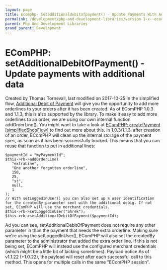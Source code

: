 ```yaml
---
layout: page
title: Ecomphp- Setadditionaldebitofpayment() - Update Payments With Additional Data
permalink: /development/php-and-development-libraries/version-1-x--ecomphp-/8126466/
parent: Php And Development Libraries
grand_parent: Development
---
```




# EComPHP: setAdditionalDebitOfPayment() - Update payments with additional data 
Created by Thomas Tornevall, last modified on 2017-10-25
In the simplified flow, [Additional Debit of
Payment](Additional-Debit-of-Payment_1474956.html) will give you the
opportunity to add more orderlines to your orders after it has been
created. As of EComPHP 1.0.3 and 1.1.3, this is also supported by the
library. To make it easy to add more orderlines to an order, we are
using our own internal function addOrderLine(). You might want to take a
look at [EComPHP: createPayment \[simplifiedShopFlow\]](7438490.html) to
find out more about this. In 1.0.3/1.1.3, after creation of an order,
EComPHP will clean up the internal storage of the payment spec, as soon
as it has been successfully booked. This means that you can reuse that
function to put in additional lines:
``` syntaxhighlighter-pre
$paymentId = "myPaymentId";
$this->rb->addOrderLine(
   "extraLine",
   "One another forgotten orderline",
   150,
   25,
   "st",
   null,
   1
);
// With setLoggedInUser() you can also set up a user identification for the createdBy-parameter sent with the additional debig. If not set, EComPHP will use the merchant credentials.
$this->rb->setLoggedInUser("Shrek");
$this->rb->setAdditionalDebitOfPayment($paymentId);
```
Ad you can see, setAdditionalDebitOfPayment does not require any other
parameter in than the payment that needs the extra orderline. Making
sure we're using the setLoggedInUser(), EComPHP will also set the
createdBy parameter to the administrator that added the extra order
line. If this is not being set, EComPHP will instead use the configured
merchant credentials (which might be a little bit of lacking sometimes).
Payload notice
As of v1.1.22 (+1.0.22), the payload will reset after each successful
call to this method. This opens for multiple calls in the same "EComPHP
session".
